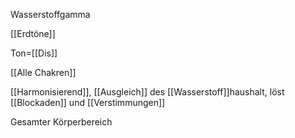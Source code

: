 Wasserstoffgamma

[[Erdtöne]]

Ton=[[Dis]]

[[Alle Chakren]]

[[Harmonisierend]], [[Ausgleich]] des [[Wasserstoff]]haushalt, löst [[Blockaden]] und [[Verstimmungen]]

Gesamter Körperbereich